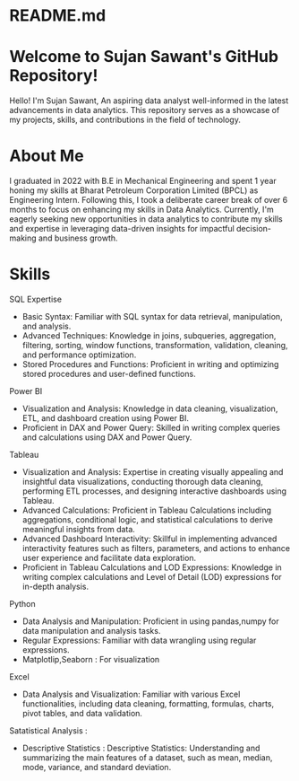 # README.md

# Welcome to Sujan Sawant's GitHub Repository!
Hello! I'm Sujan Sawant, An aspiring data analyst well-informed in the latest advancements in data analytics. This repository serves as a showcase of my projects, skills, and contributions in the field of technology.

# About Me
I graduated in 2022 with B.E in Mechanical Engineering and spent 1 year honing my skills at Bharat Petroleum Corporation Limited (BPCL) as Engineering Intern. Following this, I took a deliberate career break of over 6 months to focus on enhancing my skills in Data Analytics. Currently, I'm eagerly seeking new opportunities in data analytics to contribute my skills and expertise in leveraging data-driven insights for impactful decision-making and business growth.

# Skills

SQL Expertise

- Basic Syntax: Familiar with SQL syntax for data retrieval, manipulation, and analysis.
- Advanced Techniques: Knowledge in joins, subqueries, aggregation, filtering, sorting, window functions, transformation, validation, cleaning, and performance optimization.
- Stored Procedures and Functions: Proficient in writing and optimizing stored procedures and user-defined functions.
  
Power BI

- Visualization and Analysis: Knowledge in data cleaning, visualization, ETL, and dashboard creation using Power BI.
- Proficient in DAX and Power Query: Skilled in writing complex queries and calculations using DAX and Power Query.

Tableau 

- Visualization and Analysis: Expertise in creating visually appealing and insightful data visualizations, conducting thorough data cleaning, performing ETL processes, and designing interactive dashboards using Tableau.
- Advanced Calculations: Proficient in Tableau Calculations including aggregations, conditional logic, and statistical calculations to derive meaningful insights from data.
- Advanced Dashboard Interactivity: Skillful in implementing advanced interactivity features such as filters, parameters, and actions to enhance user experience and facilitate data exploration.
- Proficient in Tableau Calculations and LOD Expressions: Knowledge in writing complex calculations and Level of Detail (LOD) expressions for in-depth analysis.

Python

- Data Analysis and Manipulation: Proficient in using pandas,numpy for data manipulation and analysis tasks.
- Regular Expressions: Familiar with data wrangling using regular expressions.
- Matplotlip,Seaborn : For visualization

Excel

- Data Analysis and Visualization: Familiar with various Excel functionalities, including data cleaning, formatting, formulas, charts, pivot tables, and data validation.

Satatistical Analysis :
- Descriptive Statistics : Descriptive Statistics: Understanding and summarizing the main features of a dataset, such as mean, median, mode, variance, and standard deviation.

